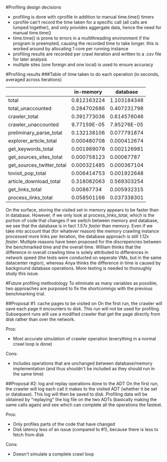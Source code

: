 #Profiling design decisions
* profiling is done with cprofile in addition to manual time.time() timers
* cprofile can't record the time taken for a specific call (all calls are lumped together), and only provides aggergate data, hence the need for manual time.time()
* time.time() is prone to errors in a multithreading environment if the program is preempted, causing the recorded time to take longer. this is worked around by allocating 1 core per running instance
* profiling results are recorded per crawl iteration and written to a .csv file for later analysis
* multiple sites (one foreign and one local) is used to ensure accuracy

#Profiling results
###Table of time taken to do each operation (in seconds, averaged across iterations)

|  | in-memory | database |
|---|---|---|
| total | 0.812163224 | 1.103184348 |
| total_unaccounted | 0.284702686 | 0.407231798 |
| crawler_total | 0.391773038 | 0.614576046 |
| crawler_unaccounted | 9.77159E-05 | 7.95276E-05 |
| preliminary_parse_total | 0.132138106 | 0.077791874 |
| explorer_article_total | 0.000480708 | 0.000412674 |
| get_keywords_total | 0.001989078 | 0.002126981 |
| get_sources_sites_total | 0.000758123 | 0.00067787 |
| get_sources_twitter_total | 0.000321485 | 0.000367104 |
| tovisit_pop_total | 0.006414753 | 0.001922648 |
| article_download_total | 0.318082063 | 0.569303254 |
| get_links_total | 0.00867734 | 0.005932315 |
| process_links_total | 0.058501166 | 0.037338301 |

On the surface, storing the visited set in memory appears to be faster than in database. However, if we only look at process_links_total, which is the portion of code that changes if we switch between memory and database, we see that the database is in fact *1.57x faster* than memory. Even if we take into account that (for whatever reason) the memory crawling instance processed more links per iteration, the database approach is still *1.12x faster*. Multiple reasons have been proposed for the discrepencies between the benchmarked time and the overall time. William thinks that the difference in overall crawling time is solely attributed to differences in network speed (the tests were conducted on seperate VMs, but in the same datacenter region), whereas Anya thinks the difference in time is caused by background database operations. More testing is needed to thoroughly study this issue.

#Future profiling methodology
To eliminate as many variables as possible, two approaches are purposed to fix the shortcomings with the previous benchmarking trial.

##Proposal \#1: cache pages to be visited on
On the first run, the crawler will save each page it encounters to disk. This run will not be used for profiling. Subsequent runs will use a modified crawler that get the page directly from disk rather than over the network.

Pros:
* Most accurate simulation of crawler operation (everything in a normal crawl loop is done)

Cons:
* Includes operations that are unchanged between database/memory implementation (and thus shouldn't be included as they should run in the same time)

##Proposal \#2: log and replay operations done to the ADT
On the first run, the crawler will log each call it makes to the visited ADT (whether it be set or database). This log will then be saved to disk. Profiling data will be obtained by "replaying" the log file on the two ADTs (basically making the same calls again) and see which can complete all the operations the fastest.

Pros:
* Only profiles parts of the code that have changed
* Disk latency less of an issue (compared to #1), because there is less to fetch from disk

Cons:
* Doesn't simulate a complete crawl loop
